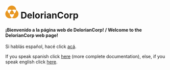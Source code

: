 # ![DelorianCorp logo.](./logo_s.png) DelorianCorp
#### ¡Bienvenido a la página web de DelorianCorp! / Welcome to the DelorianCorp web page!

Si hablás español, hacé click [acá](./es_AR).

If you speak spanish click [here](./es_AR) (more complete documentation), else, if you speak english click [here](./en_US).
